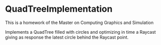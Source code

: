 # QuadTreeImplementation

This is a homework of the Master on Computing Graphics and Simulation

Implements a QuadTree filled with circles and optimizing in time a Raycast giving as response the latest circle behind the Raycast point.